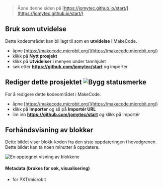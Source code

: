 
> Åpne denne siden på [https://jomytec.github.io/start/](https://jomytec.github.io/start/)

## Bruk som utvidelse

Dette kodeområdet kan bli lagt til som en **utvidelse** i MakeCode.

* åpne [https://makecode.microbit.org/](https://makecode.microbit.org/)
* klikk på **Nytt prosjekt**
* klikk på **Utvidelser** i menyen under tannhjulet
* søk etter **https://github.com/jomytec/start** og importér

## Rediger dette prosjektet ![Bygg statusmerke](https://github.com/jomytec/start/workflows/MakeCode/badge.svg)

For å redigere dette kodeområdet i MakeCode.

* åpne [https://makecode.microbit.org/](https://makecode.microbit.org/)
* klikk på **Importer** og så på **Importér URL**
* lim inn **https://github.com/jomytec/start** og klikk på importér

## Forhåndsvisning av blokker

Dette bildet viser blokk-koden fra den siste oppdateringen i hovedgrenen.
Dette bildet kan ta noen minutter å oppdatere.

![En opptegnet visning av blokkene](https://github.com/jomytec/start/raw/master/.github/makecode/blocks.png)

#### Metadata (brukes for søk, visualisering)

* for PXT/microbit
<script src="https://makecode.com/gh-pages-embed.js"></script><script>makeCodeRender("{{ site.makecode.home_url }}", "{{ site.github.owner_name }}/{{ site.github.repository_name }}");</script>

